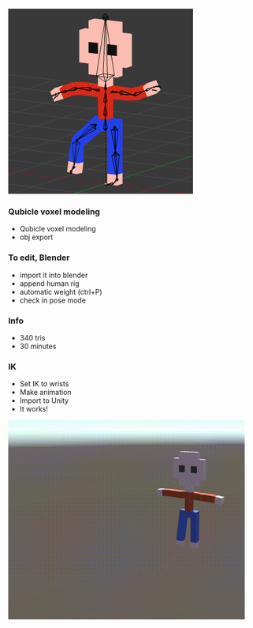 ![](./output.png)

### Qubicle voxel modeling

* Qubicle voxel modeling
* obj export

### To edit, Blender

* import it into blender
* append human rig
* automatic weight (ctrl+P)
* check in pose mode

### Info

* 340 tris
* 30 minutes

### IK

* Set IK to wrists
* Make animation
* Import to Unity
* It works!

![](./animation.gif)